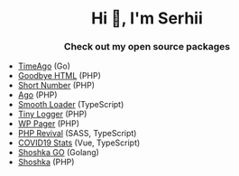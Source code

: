 <h1 align="center">Hi 👋, I'm Serhii</h1>
<h3 align="center">Check out my open source packages</h3>

- [TimeAgo](https://github.com/SerhiiCho/timeago) (Go)
- [Goodbye HTML](https://github.com/SerhiiCho/goodbye-html) (PHP)
- [Short Number](https://github.com/SerhiiCho/short-number) (PHP)
- [Ago](https://github.com/SerhiiCho/ago) (PHP)
- [Smooth Loader](https://github.com/smooth-loader/smooth-loader) (TypeScript)
- [Tiny Logger](https://github.com/SerhiiCho/tiny-logger) (PHP)
- [WP Pager](https://github.com/SerhiiCho/wp-pager) (PHP)
- [PHP Revival](https://github.com/SerhiiCho/php-revival) (SASS, TypeScript)
- [COVID19 Stats](https://github.com/SerhiiCho/covid19-stats) (Vue, TypeScript)
- [Shoshka GO](https://github.com/SerhiiCho/shoshka-go) (Golang)
- [Shoshka](https://github.com/SerhiiCho/shoshka) (PHP)
